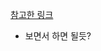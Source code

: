 [참고한 링크](https://medium.com/@kimjunyong/11-%EC%8B%A4%EC%8A%B5-%EB%B9%84%ED%8A%B8%EC%BD%94%EC%9D%B8-%EC%BD%94%EC%96%B4-%EC%8B%A4%EC%8A%B5%EC%9D%84-%ED%86%B5%ED%95%B4-%ED%8A%B8%EB%9E%9C%EC%9E%AD%EC%85%98%EC%9D%84-%EC%9D%B4%ED%95%B4%ED%95%98%EA%B3%A0-utxo%EB%A5%BC-%EC%9D%B4%ED%95%B4%ED%95%B4%EB%B3%B4%EC%9E%90-bc07bdfdf8e9)
* 보면서 하면 될듯?
